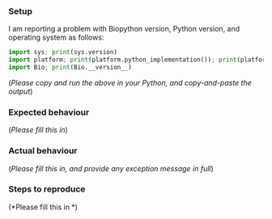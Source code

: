 ### Setup

I am reporting a problem with Biopython version, Python version, and operating
system as follows:

```python
import sys; print(sys.version)
import platform; print(platform.python_implementation()); print(platform.platform())
import Bio; print(Bio.__version__)
```

(*Please copy and run the above in your Python, and copy-and-paste the output*)

### Expected behaviour

(*Please fill this in*)

### Actual behaviour

(*Please fill this in, and provide any exception message in full*)

### Steps to reproduce

(*Please fill this in *)

